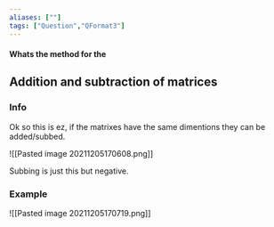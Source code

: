 ```yaml
---
aliases: [""]
tags: ["Question","QFormat3"]
---
```


#### Whats the method for the
## Addition and subtraction of matrices
### Info
Ok so this is ez, if the matrixes have the same dimentions they can be added/subbed.

![[Pasted image 20211205170608.png]]

Subbing is just this but negative.

### Example
![[Pasted image 20211205170719.png]]